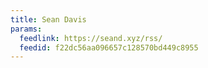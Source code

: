 ```yaml
---
title: Sean Davis
params:
  feedlink: https://seand.xyz/rss/
  feedid: f22dc56aa096657c128570bd449c8955
---
```

